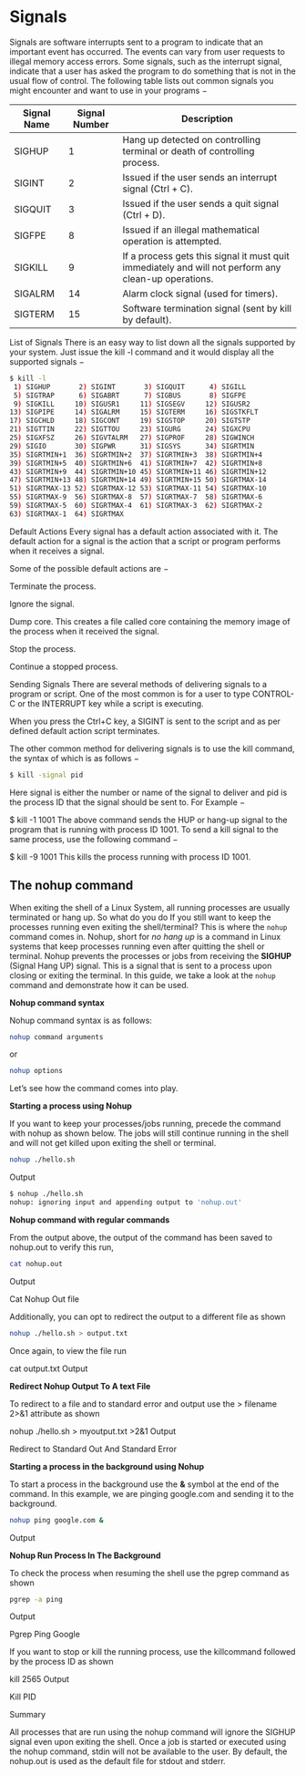# Signals
Signals are software interrupts sent to a program to indicate that an important event has occurred. The events can vary from user requests to illegal memory access errors. 
Some signals, such as the interrupt signal, indicate that a user has asked the program to do something that is not in the usual flow of control.
The following table lists out common signals you might encounter and want to use in your programs −

| **Signal Name** |	**Signal Number** | **Description** |
| --- | --- | --- |
| SIGHUP | 1 | Hang up detected on controlling terminal or death of controlling process. |
| SIGINT | 2 | Issued if the user sends an interrupt signal (Ctrl + C). |
| SIGQUIT | 3 | Issued if the user sends a quit signal (Ctrl + D). |
| SIGFPE| 8 | Issued if an illegal mathematical operation is attempted. |
| SIGKILL| 9 | If a process gets this signal it must quit immediately and will not perform any clean-up operations. |
| SIGALRM | 14 | Alarm clock signal (used for timers). |
| SIGTERM | 15 | Software termination signal (sent by kill by default). |

List of Signals
There is an easy way to list down all the signals supported by your system. Just issue the kill -l command and it would display all the supported signals −

```bash
$ kill -l
 1) SIGHUP       2) SIGINT       3) SIGQUIT      4) SIGILL
 5) SIGTRAP      6) SIGABRT      7) SIGBUS       8) SIGFPE
 9) SIGKILL     10) SIGUSR1     11) SIGSEGV     12) SIGUSR2
13) SIGPIPE     14) SIGALRM     15) SIGTERM     16) SIGSTKFLT
17) SIGCHLD     18) SIGCONT     19) SIGSTOP     20) SIGTSTP
21) SIGTTIN     22) SIGTTOU     23) SIGURG      24) SIGXCPU
25) SIGXFSZ     26) SIGVTALRM   27) SIGPROF     28) SIGWINCH
29) SIGIO       30) SIGPWR      31) SIGSYS      34) SIGRTMIN
35) SIGRTMIN+1  36) SIGRTMIN+2  37) SIGRTMIN+3  38) SIGRTMIN+4
39) SIGRTMIN+5  40) SIGRTMIN+6  41) SIGRTMIN+7  42) SIGRTMIN+8
43) SIGRTMIN+9  44) SIGRTMIN+10 45) SIGRTMIN+11 46) SIGRTMIN+12
47) SIGRTMIN+13 48) SIGRTMIN+14 49) SIGRTMIN+15 50) SIGRTMAX-14
51) SIGRTMAX-13 52) SIGRTMAX-12 53) SIGRTMAX-11 54) SIGRTMAX-10
55) SIGRTMAX-9  56) SIGRTMAX-8  57) SIGRTMAX-7  58) SIGRTMAX-6
59) SIGRTMAX-5  60) SIGRTMAX-4  61) SIGRTMAX-3  62) SIGRTMAX-2
63) SIGRTMAX-1  64) SIGRTMAX
```

Default Actions
Every signal has a default action associated with it. The default action for a signal is the action that a script or program performs when it receives a signal.

Some of the possible default actions are −

Terminate the process.

Ignore the signal.

Dump core. This creates a file called core containing the memory image of the process when it received the signal.

Stop the process.

Continue a stopped process.

Sending Signals
There are several methods of delivering signals to a program or script. One of the most common is for a user to type CONTROL-C or the INTERRUPT key while a script is executing.

When you press the Ctrl+C key, a SIGINT is sent to the script and as per defined default action script terminates.

The other common method for delivering signals is to use the kill command, the syntax of which is as follows −
```bash
$ kill -signal pid
```

Here signal is either the number or name of the signal to deliver and pid is the process ID that the signal should be sent to. For Example −

$ kill -1 1001
The above command sends the HUP or hang-up signal to the program that is running with process ID 1001. To send a kill signal to the same process, use the following command −

$ kill -9 1001
This kills the process running with process ID 1001.

## The nohup command
When exiting the shell of a Linux System, all running processes are usually terminated or hang up. So what do you do If you still want 
to keep the processes running even exiting the shell/terminal? This is where the ``nohup`` command comes in.
Nohup, short for *no hang up* is a command in Linux systems that keep processes running even after quitting the shell or terminal.
Nohup prevents the processes or jobs from receiving the **SIGHUP** (Signal Hang UP) signal. 
This is a signal that is sent to a process upon closing or exiting the terminal. In this guide, we take a look at the 
``nohup`` command and demonstrate how it can be used.

**Nohup command syntax**

Nohup command syntax is as follows:
```bash
nohup command arguments
```
or
```bash
nohup options
```

Let’s see how the command comes into play.


**Starting a process using Nohup**

If you want to keep your processes/jobs running, precede the command with nohup as shown below. The jobs will still continue running in the shell and will not get killed upon exiting the shell or terminal.
```bash
nohup ./hello.sh 
```

Output
```bash
$ nohup ./hello.sh
nohup: ignoring input and appending output to 'nohup.out'
```

**Nohup command with regular commands**

From the output above, the output of the command has been saved to nohup.out to verify this run,
```bash
cat nohup.out
```
Output

Cat Nohup Out file

Additionally, you can opt to redirect the output to a different file as shown

```bash
nohup ./hello.sh > output.txt
```

Once again, to view the file run

cat output.txt
Output

**Redirect Nohup Output To A text File**

To redirect to a file and to standard error and output use the > filename 2>&1 attribute as shown

nohup ./hello.sh > myoutput.txt >2&1 
Output

Redirect to Standard Out And Standard Error

**Starting a process in the background using Nohup**

To start a process in the background use the **&** symbol at the end of the command. 
In this example, we are pinging google.com and sending it to the background.
```bash
nohup ping google.com &
```

Output

**Nohup Run Process In The Background**

To check the process when resuming the shell use the pgrep command as shown
```bash
pgrep -a ping
```

Output

Pgrep Ping Google

If you want to stop or kill the running process, use the killcommand followed by the process ID as shown

kill 2565
Output

Kill  PID

Summary

All processes that are run using the nohup command will ignore the SIGHUP signal even upon exiting the shell.
Once a job is started or executed using the nohup command, stdin will not be available to the user.
By default, the nohup.out is used as the default file for stdout and stderr.